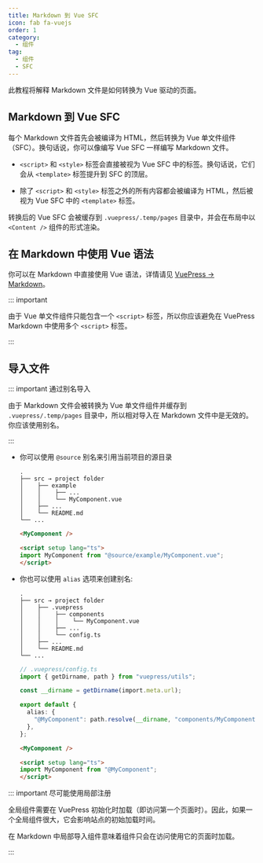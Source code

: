 ```yaml
---
title: Markdown 到 Vue SFC
icon: fab fa-vuejs
order: 1
category:
  - 组件
tag:
  - 组件
  - SFC
---
```


此教程将解释 Markdown 文件是如何转换为 Vue 驱动的页面。

<!-- more -->

## Markdown 到 Vue SFC

每个 Markdown 文件首先会被编译为 HTML，然后转换为 Vue 单文件组件（SFC）。换句话说，你可以像编写 Vue SFC 一样编写 Markdown 文件。

- `<script>` 和 `<style>` 标签会直接被视为 Vue SFC 中的标签。换句话说，它们会从 `<template>` 标签提升到 SFC 的顶层。

- 除了 `<script>` 和 `<style>` 标签之外的所有内容都会被编译为 HTML，然后被视为 Vue SFC 中的 `<template>` 标签。

转换后的 Vue SFC 会被缓存到 `.vuepress/.temp/pages` 目录中，并会在布局中以 `<Content />` 组件的形式渲染。

## 在 Markdown 中使用 Vue 语法

你可以在 Markdown 中直接使用 Vue 语法，详情请见 [VuePress → Markdown](../../cookbook/vuepress/markdown.md#在-markdown-中使用-vue)。

::: important

由于 Vue 单文件组件只能包含一个 `<script>` 标签，所以你应该避免在 VuePress Markdown 中使用多个 `<script>` 标签。

:::

## 导入文件

::: important 通过别名导入

由于 Markdown 文件会被转换为 Vue 单文件组件并缓存到 `.vuepress/.temp/pages` 目录中，所以相对导入在 Markdown 文件中是无效的。你应该使用别名。

:::

- 你可以使用 `@source` 别名来引用当前项目的源目录

  ```structure:no-line-numbers
  .
  ├── src → project folder
  │    ├── example
  │    │    ├── ...
  │    │    └── MyComponent.vue
  │    ├── ...
  │    └── README.md
  └── ...
  ```

  ```md
  <MyComponent />

  <script setup lang="ts">
  import MyComponent from "@source/example/MyComponent.vue";
  </script>
  ```

- 你也可以使用 `alias` 选项来创建别名:

  ```structure:no-line-numbers
  .
  ├── src → project folder
  │    ├── .vuepress
  │    │    ├── components
  │    │    │    └── MyComponent.vue
  │    │    ├── ...
  │    │    └── config.ts
  │    ├── ...
  │    └── README.md
  └── ...
  ```

  ```ts
  // .vuepress/config.ts
  import { getDirname, path } from "vuepress/utils";

  const __dirname = getDirname(import.meta.url);

  export default {
    alias: {
      "@MyComponent": path.resolve(__dirname, "components/MyComponent.vue"),
    },
  };
  ```

  ```md
  <MyComponent />

  <script setup lang="ts">
  import MyComponent from "@MyComponent";
  </script>
  ```

::: important 尽可能使用局部注册

全局组件需要在 VuePress 初始化时加载（即访问第一个页面时）。因此，如果一个全局组件很大，它会影响站点的初始加载时间。

在 Markdown 中局部导入组件意味着组件只会在访问使用它的页面时加载。

:::
